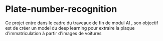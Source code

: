 # Plate-number-recognition
Ce projet entre dans le cadre du traveaux de fin de modul AI , son objectif est de créer un model du deep learning pour extraire la plaque d'immatriculation à partir d'images de voitures 
